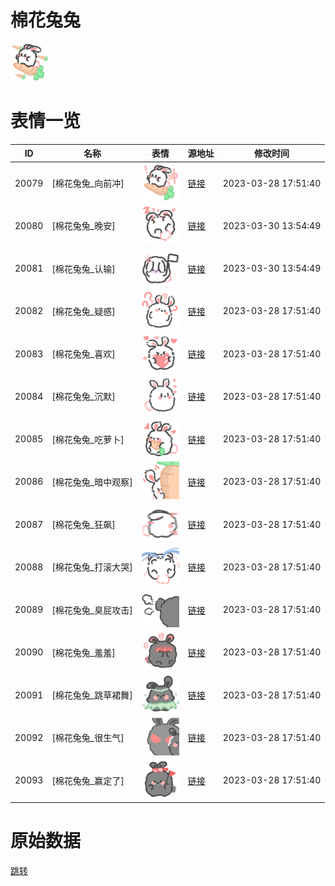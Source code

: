 # 棉花兔兔

<img src="./cover.png" height="60" alt="cover" />

# 表情一览

|ID|名称|表情|源地址|修改时间|
|----|----|----|----|----|
|20079|[棉花兔兔_向前冲]|<img src="./pic/020079_%5B棉花兔兔_向前冲%5D.png" height="60" alt="向前冲"/>|[链接](https://i0.hdslb.com/bfs/garb/5302af8764043fd62e6b00e0a60f2fc73a7ec33e.png)|2023-03-28 17:51:40|
|20080|[棉花兔兔_晚安]|<img src="./pic/020080_%5B棉花兔兔_晚安%5D.png" height="60" alt="晚安"/>|[链接](https://i0.hdslb.com/bfs/garb/3c2b6e87d394d2e91e4764c7403cf010be9e1dfc.png)|2023-03-30 13:54:49|
|20081|[棉花兔兔_认输]|<img src="./pic/020081_%5B棉花兔兔_认输%5D.png" height="60" alt="认输"/>|[链接](https://i0.hdslb.com/bfs/garb/592b62406286cf8f1be4c4a8041e669c201a12b6.png)|2023-03-30 13:54:49|
|20082|[棉花兔兔_疑惑]|<img src="./pic/020082_%5B棉花兔兔_疑惑%5D.png" height="60" alt="疑惑"/>|[链接](https://i0.hdslb.com/bfs/garb/b904726b9c2996c0c6325f46419ac407d11fb9dd.png)|2023-03-28 17:51:40|
|20083|[棉花兔兔_喜欢]|<img src="./pic/020083_%5B棉花兔兔_喜欢%5D.png" height="60" alt="喜欢"/>|[链接](https://i0.hdslb.com/bfs/garb/c71787d7a85fb86ade753230ab7924e02fb51ddb.png)|2023-03-28 17:51:40|
|20084|[棉花兔兔_沉默]|<img src="./pic/020084_%5B棉花兔兔_沉默%5D.png" height="60" alt="沉默"/>|[链接](https://i0.hdslb.com/bfs/garb/19556bc51bebf9b626d7c563c357dbe0b5d0132e.png)|2023-03-28 17:51:40|
|20085|[棉花兔兔_吃萝卜]|<img src="./pic/020085_%5B棉花兔兔_吃萝卜%5D.png" height="60" alt="吃萝卜"/>|[链接](https://i0.hdslb.com/bfs/garb/3f6e9ce612d5d9585d109306e544b6319407a95d.png)|2023-03-28 17:51:40|
|20086|[棉花兔兔_暗中观察]|<img src="./pic/020086_%5B棉花兔兔_暗中观察%5D.png" height="60" alt="暗中观察"/>|[链接](https://i0.hdslb.com/bfs/garb/3d4da6c45ab353f70ceb3f1e31a1006e3ee698dd.png)|2023-03-28 17:51:40|
|20087|[棉花兔兔_狂飙]|<img src="./pic/020087_%5B棉花兔兔_狂飙%5D.png" height="60" alt="狂飙"/>|[链接](https://i0.hdslb.com/bfs/garb/3b7c289dc46e0834e25f0bf408e0a2dcc9d684a0.png)|2023-03-28 17:51:40|
|20088|[棉花兔兔_打滚大哭]|<img src="./pic/020088_%5B棉花兔兔_打滚大哭%5D.png" height="60" alt="打滚大哭"/>|[链接](https://i0.hdslb.com/bfs/garb/8d415984424adb7c46464c7fb83cd42714b5e830.png)|2023-03-28 17:51:40|
|20089|[棉花兔兔_臭屁攻击]|<img src="./pic/020089_%5B棉花兔兔_臭屁攻击%5D.png" height="60" alt="臭屁攻击"/>|[链接](https://i0.hdslb.com/bfs/garb/07495ce821846d0fb2be6fc7aea406bc19f37de9.png)|2023-03-28 17:51:40|
|20090|[棉花兔兔_羞羞]|<img src="./pic/020090_%5B棉花兔兔_羞羞%5D.png" height="60" alt="羞羞"/>|[链接](https://i0.hdslb.com/bfs/garb/815b921d9c69254035fbd6f1b96139f46fffce01.png)|2023-03-28 17:51:40|
|20091|[棉花兔兔_跳草裙舞]|<img src="./pic/020091_%5B棉花兔兔_跳草裙舞%5D.png" height="60" alt="跳草裙舞"/>|[链接](https://i0.hdslb.com/bfs/garb/f5a9a23c55bf929d0d036743f051e0c9ddc349d0.png)|2023-03-28 17:51:40|
|20092|[棉花兔兔_很生气]|<img src="./pic/020092_%5B棉花兔兔_很生气%5D.png" height="60" alt="很生气"/>|[链接](https://i0.hdslb.com/bfs/garb/57284392cd2418798a20536b3cb399b72cde6be8.png)|2023-03-28 17:51:40|
|20093|[棉花兔兔_赢定了]|<img src="./pic/020093_%5B棉花兔兔_赢定了%5D.png" height="60" alt="赢定了"/>|[链接](https://i0.hdslb.com/bfs/garb/d9aba460a427f0bfdfbf0149242b1a574387e9c9.png)|2023-03-28 17:51:40|

# 原始数据

[跳转](./raw.json)

